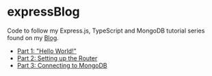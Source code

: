 # expressBlog

Code to follow my Express.js, TypeScript and MongoDB tutorial series found on my [Blog](https://wardprice.medium.com).

- [Part 1: "Hello World!"](https://wardprice.medium.com/api-server-setup-with-express-js-mongodb-and-typescript-part-1-bea7e4f5b526)
- [Part 2: Setting up the Router](https://wardprice.medium.com/api-server-setup-with-express-js-and-typescript-part-2-531f9546993c)
- [Part 3: Connecting to MongoDB](https://wardprice.medium.com/api-server-setup-with-express-js-typescript-and-mongodb-part-3-b02409f072e4)
